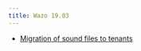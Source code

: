 ```yaml
---
title: Wazo 19.03
---
```


- [Migration of sound files to tenants](/uc-doc/upgrade/upgrade_notes_details/19-03/sounds)
